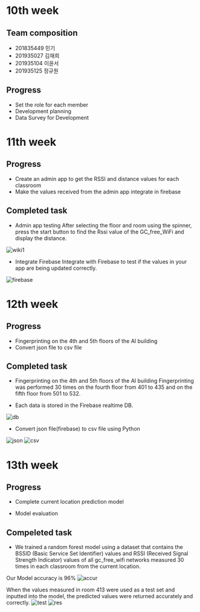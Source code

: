 # 10th week
## Team composition 
* 201835449 민기
* 201935027 김재희
* 201935104 이윤서
* 201935125 정규원

## Progress
* Set the role for each member
* Development planning
* Data Survey for Development


# 11th week
## Progress
* Create an admin app to get the RSSI and distance values for each classroom
* Make the values received from the admin app integrate in firebase

## Completed task
* Admin app testing
After selecting the floor and room using the spinner, press the start button to find the Rssi value of the GC_free_WiFi and display the distance.

![wiki1](https://github.com/GC-IOT-TermProject-11/AdminTool/assets/101577272/65ed912a-0560-4755-8843-68f56fd4b4a1)
* Integrate Firebase
Integrate with Firebase to test if the values in your app are being updated correctly.

![firebase](https://github.com/GC-IOT-TermProject-11/AdminTool/assets/101577272/5a1acfc2-81b8-416c-a83e-9f1896d48489)


# 12th week
## Progress
* Fingerprinting on the 4th and 5th floors of the AI building
* Convert json file to csv file

## Completed task
* Fingerprinting on the 4th and 5th floors of the AI building
Fingerprinting was performed 30 times on the fourth floor from 401 to 435 and on the fifth floor from 501 to 532.

* Each data is stored in the Firebase realtime DB.

![db](https://github.com/GC-IOT-TermProject-11/AdminTool/assets/101577272/8b545613-c6ac-4a1a-b066-827dd481bfe6)


* Convert json file(firebase) to csv file using Python

![json](https://github.com/GC-IOT-TermProject-11/AdminTool/assets/101577272/6123f25c-cd91-4298-baf1-04e6f3e09084)
![csv](https://github.com/GC-IOT-TermProject-11/AdminTool/assets/101577272/cc0eac74-11ca-4ac8-bb42-3bd4bb549f0f)


# 13th week
## Progress
* Complete current location prediction model

* Model evaluation

## Compeleted task
* We trained a random forest model using a dataset that contains the BSSID (Basic Service Set Identifier) values and RSSI (Received Signal Strength Indicator) values of all gc_free_wifi networks measured 30 times in each classroom from the current location.

Our Model accuracy is 96%
![accur](https://github.com/GC-IOT-TermProject-11/AdminTool/assets/101577272/eccf60e7-5ead-4077-b885-46bcc9ec231c)

When the values measured in room 413 were used as a test set and inputted into the model, the predicted values were returned accurately and correctly.
![test](https://github.com/GC-IOT-TermProject-11/AdminTool/assets/101577272/28924a51-56c8-4628-9b16-755cdf7c75b4)
![res](https://github.com/GC-IOT-TermProject-11/AdminTool/assets/101577272/264c91b6-6f32-4eca-93a6-569c0bde2dbb)



> 
